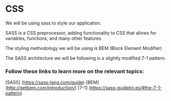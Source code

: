 # CSS

We will be using sass to style our application.

SASS is a CSS preprocessor, adding functionality to CSS that allows for variables, functions, and many other features.

The styling methodology we will be using is BEM (Block Element Modifier)

The SASS architecture we will be following is a slightly modified 7-1 pattern.

### Follow these links to learn more on the relevant topics:

[SASS] (https://sass-lang.com/guide)
[BEM] (http://getbem.com/introduction/)
[7-1] (https://sass-guidelin.es/#the-7-1-pattern)
